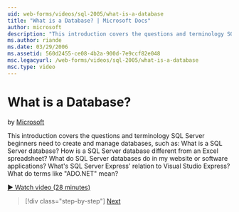 ```yaml
---
uid: web-forms/videos/sql-2005/what-is-a-database
title: "What is a Database? | Microsoft Docs"
author: microsoft
description: "This introduction covers the questions and terminology SQL Server beginners need to create and manage databases, such as: What is a SQL Server database? How..."
ms.author: riande
ms.date: 03/29/2006
ms.assetid: 560d2455-ce08-4b2a-900d-7e9ccf82e048
msc.legacyurl: /web-forms/videos/sql-2005/what-is-a-database
msc.type: video
---
```

# What is a Database?

by [Microsoft](https://github.com/microsoft)

This introduction covers the questions and terminology SQL Server beginners need to create and manage databases, such as: What is a SQL Server database? How is a SQL Server database different from an Excel spreadsheet? What do SQL Server databases do in my website or software applications? What's SQL Server Express' relation to Visual Studio Express? What do terms like "ADO.NET" mean?

[&#9654; Watch video (28 minutes)](https://channel9.msdn.com/Blogs/ASP-NET-Site-Videos/what-is-a-database)

> [!div class="step-by-step"]
> [Next](understanding-database-tables-and-records.md)

